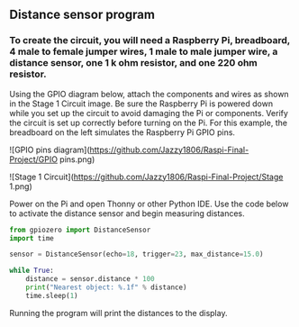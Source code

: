 ## Distance sensor program

### To create the circuit, you will need a Raspberry Pi, breadboard, 4 male to female jumper wires, 1 male to male jumper wire, a distance sensor, one 1 k ohm resistor, and one 220 ohm resistor.

Using the GPIO diagram below, attach the components and wires as shown in the Stage 1 Circuit image. Be sure the Raspberry Pi is powered down while you set up the circuit to avoid damaging the Pi or components. Verify the circuit is set up correctly before turning on the Pi. For this example, the breadboard on the left simulates the Raspberry Pi GPIO pins.

![GPIO pins diagram](https://github.com/Jazzy1806/Raspi-Final-Project/GPIO pins.png)

![Stage 1 Circuit](https://github.com/Jazzy1806/Raspi-Final-Project/Stage 1.png)

Power on the Pi and open Thonny or other Python IDE. Use the code below to activate the distance sensor and begin measuring distances.

```python
from gpiozero import DistanceSensor
import time

sensor = DistanceSensor(echo=18, trigger=23, max_distance=15.0)

while True:
    distance = sensor.distance * 100
    print("Nearest object: %.1f" % distance)
    time.sleep(1)
```

Running the program will print the distances to the display.
